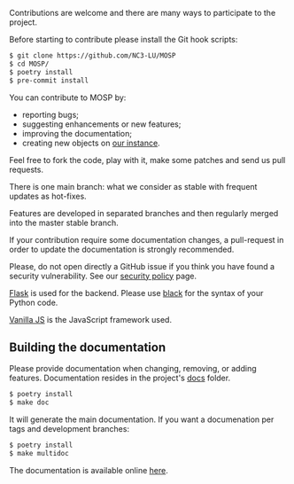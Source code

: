 Contributions are welcome and there are many ways to participate to the
project.

Before starting to contribute please install the Git hook scripts:

```bash
$ git clone https://github.com/NC3-LU/MOSP
$ cd MOSP/
$ poetry install
$ pre-commit install
```

You can contribute to MOSP by:

- reporting bugs;
- suggesting enhancements or new features;
- improving the documentation;
- creating new objects on [our instance](https://objects.monarc.lu).

Feel free to fork the code, play with it, make some patches and send us pull requests.

There is one main branch: what we consider as stable with frequent updates as
hot-fixes.

Features are developed in separated branches and then regularly merged into the
master stable branch.

If your contribution require some documentation changes, a pull-request in order
to update the documentation is strongly recommended.

Please, do not open directly a GitHub issue if you think you have found a
security vulnerability. See our
[security policy](https://github.com/NC3-LU/MOSP/security/policy)
page.

[Flask](https://flask.palletsprojects.com) is used for the backend.
Please use [black](https://github.com/psf/black) for the syntax of your Python code.

[Vanilla JS](http://vanilla-js.com) is the JavaScript framework used.


## Building the documentation

Please provide documentation when changing, removing, or adding features.
Documentation resides in the project's [docs](docs/) folder.

```bash
$ poetry install
$ make doc
```

It will generate the main documentation.
If you want a documenation per tags and development branches:

```bash
$ poetry install
$ make multidoc
```


The documentation is available online
[here](https://www.monarc.lu/documentation/MOSP-documentation/).
